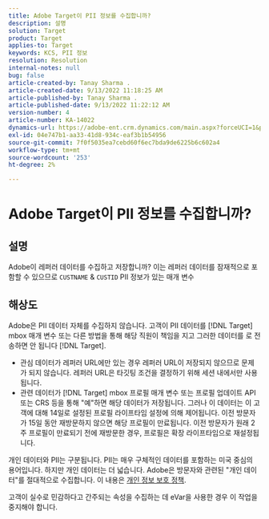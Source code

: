 ```yaml
---
title: Adobe Target이 PII 정보를 수집합니까?
description: 설명
solution: Target
product: Target
applies-to: Target
keywords: KCS, PII 정보
resolution: Resolution
internal-notes: null
bug: false
article-created-by: Tanay Sharma .
article-created-date: 9/13/2022 11:18:25 AM
article-published-by: Tanay Sharma .
article-published-date: 9/13/2022 11:22:12 AM
version-number: 4
article-number: KA-14022
dynamics-url: https://adobe-ent.crm.dynamics.com/main.aspx?forceUCI=1&pagetype=entityrecord&etn=knowledgearticle&id=a535a7c3-5533-ed11-9db1-002248086735
exl-id: 04e747b1-aa33-41d8-934c-eaf3b1b54956
source-git-commit: 7f0f5035ea7cebd60f6ec7bda9de6225b6c602a4
workflow-type: tm+mt
source-wordcount: '253'
ht-degree: 2%

---
```


# Adobe Target이 PII 정보를 수집합니까?

## 설명

Adobe이 레퍼러 데이터를 수집하고 저장합니까? 이는 레퍼러 데이터를 잠재적으로 포함할 수 있으므로 `CUSTNAME` &amp; `CUSTID` PII 정보가 있는 매개 변수

## 해상도




Adobe은 PII 데이터 자체를 수집하지 않습니다. 고객이 PII 데이터를 [!DNL Target] mbox 매개 변수 또는 다른 방법을 통해 해당 직원이 책임을 지고 그러한 데이터를 로 전송하면 안 됩니다 [!DNL Target].



- 관심 데이터가 레퍼러 URL에만 있는 경우 레퍼러 URL이 저장되지 않으므로 문제가 되지 않습니다. 레퍼러 URL은 타깃팅 조건을 결정하기 위해 세션 내에서만 사용됩니다.
- 관련 데이터가 [!DNL Target] mbox 프로필 매개 변수 또는 프로필 업데이트 API 또는 CRS 등을 통해 &quot;예&quot;하면 해당 데이터가 저장됩니다. 그러나 이 데이터는 이 고객에 대해 14일로 설정된 프로필 라이프타임 설정에 의해 제어됩니다. 이전 방문자가 15일 동안 재방문하지 않으면 해당 프로필이 만료됩니다. 이전 방문자가 원래 2주 프로필이 만료되기 전에 재방문한 경우, 프로필은 확장 라이프타임으로 재설정됩니다.


개인 데이터와 PII는 구분됩니다. PII는 매우 구체적인 데이터를 포함하는 미국 중심의 용어입니다. 하지만 개인 데이터는 더 넓습니다. Adobe은 방문자와 관련된 &quot;개인 데이터&quot;를 절대적으로 수집합니다. 이 내용은 [개인 정보 보호 정책](https://www.adobe.com/kr/privacy/marketing-cloud.html).



고객이 실수로 민감하다고 간주되는 속성을 수집하는 데 eVar을 사용한 경우 이 작업을 중지해야 합니다.
